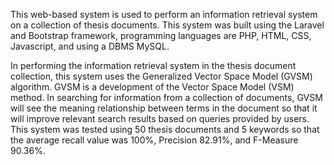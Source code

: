 This web-based system is used to perform an information retrieval system on a collection of thesis documents. This system was built using the Laravel and Bootstrap framework, programming languages are PHP, HTML, CSS, Javascript, and using a DBMS MySQL.

In performing the information retrieval system in the thesis document collection, this system uses the Generalized Vector Space Model (GVSM) algorithm. GVSM is a development of the Vector Space Model (VSM) method. In searching for information from a collection of documents, GVSM will see the meaning relationship between terms in the document so that it will improve relevant search results based on queries provided by users. This system was tested using 50 thesis documents and 5 keywords so that the average recall value was 100%, Precision 82.91%, and F-Measure 90.36%.
